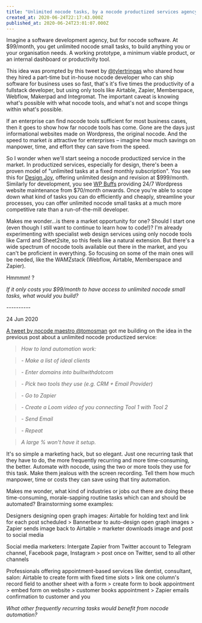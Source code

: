```yaml
---
title: "Unlimited nocode tasks, by a nocode productized services agency"
created_at: 2020-06-24T22:17:43.000Z
published_at: 2020-06-24T23:01:07.000Z
---
```

Imagine a software development agency, but for nocode software. At $99/month, you get unlimited nocode small tasks, to build anything you or your organisation needs. A working prototype, a minimum viable product, or an internal dashboard or productivity tool. 

  

This idea was prompted by this tweet by [@tylertringas](https://twitter.com/tylertringas/status/1257427770143113218?s=21) who shared how they hired a part-time but in-house nocode developer who can ship software for business uses so fast, that's it's five times the productivity of a fullstack developer, but using only tools like Airtable, Zapier, Memberspace, Webflow, Makerpad and Integromat. The important caveat is knowing what's possible with what nocode tools, and what's not and scope things within what's possible. 

  

If an enterprise can find nocode tools sufficient for most business cases, then it goes to show how far nocode tools has come. Gone are the days just informational websites made on Wordpress, the original nocode. And the speed to market _is_ attractive for enterprises – imagine how much savings on manpower, time, and effort they can save from the speed. 

  

So I wonder when we'll start seeing a nocode productized service in the market. In productized services, especially for design, there's been a proven model of "unlimited tasks at a fixed monthly subscription". You see this for [Design Joy](https://www.designjoy.co/), offering unlimited design and revision at $999/month. Similarly for development, you see [WP Buffs](https://wpbuffs.com/plans/) providing 24/7 Wordpress website maintenance from $70/month onwards. Once you're able to scope down what kind of tasks you can do efficiently and cheaply, streamline your processes, you can offer unlimited nocode small tasks at a much more competitive rate than a run-of-the-mill developer. 

  

Makes me wonder...is there a market opportunity for one? Should I start one (even though I still want to continue to learn how to code!)? I'm already experimenting with specialist web design services using only nocode tools like Carrd and Sheet2site, so this feels like a natural extension. But there's a wide spectrum of nocode tools available out there in the market, and you can't be proficient in everything. So focusing on some of the main ones will be needed, like the WAMZstack (Webflow, Airtable, Memberspace and Zapier).

  

Hmmmm! ?

  

_If it only costs you $99/month to have access to unlimited nocode small tasks, what would you build?_ 

  

_\----------_

  

24 Jun 2020

  

[A tweet by nocode maestro @tomosman](https://twitter.com/tomosman/status/1275409106657034240?s=21) got me building on the idea in the previous post about a unlimited nocode productized service:

  

> _How to land automation work:_ 

> _\- Make a list of ideal clients_ 

> _\- Enter domains into builtwithdotcom_ 

> _\- Pick two tools they use (e.g. CRM + Email Provider)_ 

> _\- Go to Zapier_ 

> _\- Create a Loom video of you connecting Tool 1 with Tool 2_ 

> _\- Send Email_ 

> _\- Repeat_ 

> _A large % won't have it setup._

  

It's so simple a marketing hack, but so elegant. Just one recurring task that they have to do, the more frequently recurring and more time-consuming, the better. Automate with nocode, using the two or more tools they use for this task. Make them jealous with the screen recording. Tell them how much manpower, time or costs they can save using that tiny automation.

  

Makes me wonder, what kind of industries or jobs out there are doing these time-consuming, morale-sapping routine tasks which can and should be automated? Brainstorming some examples:

  

Designers designing open graph images: Airtable for holding text and link for each post scheduled > Bannerbear to auto-design open graph images > Zapier sends image back to Airtable > marketer downloads image and post to social media

  

Social media marketers: Intergate Zapier from Twitter account to Telegram channel, Facebook page, Instagram > post once on Twitter, send to all other channels  

  

Professionals offering appointment-based services like dentist, consultant, salon: Airtable to create form with fixed time slots > link one column's record field to another sheet with a form > create form to book appointment > embed form on website > customer books appointment > Zapier emails confirmation to customer and you 

  

_What other frequently recurring tasks would benefit from nocode automation?_
